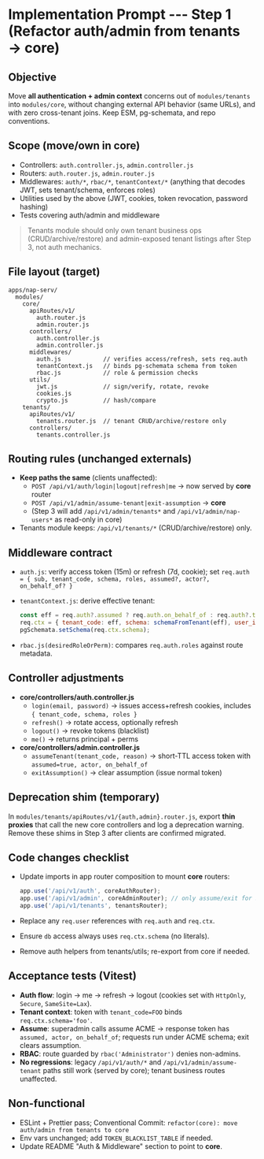 # Implementation Prompt --- Step 1 (Refactor auth/admin from tenants → core)

## Objective

Move **all authentication + admin context** concerns out of
`modules/tenants` into `modules/core`, without changing external API
behavior (same URLs), and with zero cross-tenant joins. Keep ESM,
pg-schemata, and repo conventions.

## Scope (move/own in **core**)

-   Controllers: `auth.controller.js`, `admin.controller.js`
-   Routers: `auth.router.js`, `admin.router.js`
-   Middlewares: `auth/*`, `rbac/*`, `tenantContext/*` (anything that
    decodes JWT, sets tenant/schema, enforces roles)
-   Utilities used by the above (JWT, cookies, token revocation,
    password hashing)
-   Tests covering auth/admin and middleware

> Tenants module should only own tenant business ops
> (CRUD/archive/restore) and admin-exposed tenant listings after Step 3,
> not auth mechanics.

## File layout (target)

    apps/nap-serv/
      modules/
        core/
          apiRoutes/v1/
            auth.router.js
            admin.router.js
          controllers/
            auth.controller.js
            admin.controller.js
          middlewares/
            auth.js            // verifies access/refresh, sets req.auth
            tenantContext.js   // binds pg-schemata schema from token
            rbac.js            // role & permission checks
          utils/
            jwt.js             // sign/verify, rotate, revoke
            cookies.js
            crypto.js          // hash/compare
        tenants/
          apiRoutes/v1/
            tenants.router.js  // tenant CRUD/archive/restore only
          controllers/
            tenants.controller.js

## Routing rules (unchanged externals)

-   **Keep paths the same** (clients unaffected):
    -   `POST /api/v1/auth/login|logout|refresh|me` → now served by
        **core** router
    -   `POST /api/v1/admin/assume-tenant|exit-assumption` → **core**
    -   (Step 3 will add `/api/v1/admin/tenants*` and
        `/api/v1/admin/nap-users*` as read-only in core)
-   Tenants module keeps: `/api/v1/tenants/*` (CRUD/archive/restore)
    only.

## Middleware contract

-   `auth.js`: verify access token (15m) or refresh (7d, cookie); set
    `req.auth = { sub, tenant_code, schema, roles, assumed?, actor?, on_behalf_of? }`

-   `tenantContext.js`: derive effective tenant:

    ``` js
    const eff = req.auth?.assumed ? req.auth.on_behalf_of : req.auth?.tenant_code;
    req.ctx = { tenant_code: eff, schema: schemaFromTenant(eff), user_id: req.auth.sub, actor_user_id: req.auth.assumed ? req.auth.actor : req.auth.sub };
    pgSchemata.setSchema(req.ctx.schema);
    ```

-   `rbac.js(desiredRoleOrPerm)`: compares `req.auth.roles` against
    route metadata.

## Controller adjustments

-   **core/controllers/auth.controller.js**
    -   `login(email, password)` → issues access+refresh cookies,
        includes `{ tenant_code, schema, roles }`
    -   `refresh()` → rotate access, optionally refresh
    -   `logout()` → revoke tokens (blacklist)
    -   `me()` → returns principal + perms
-   **core/controllers/admin.controller.js**
    -   `assumeTenant(tenant_code, reason)` → short-TTL access token
        with `assumed=true, actor, on_behalf_of`
    -   `exitAssumption()` → clear assumption (issue normal token)

## Deprecation shim (temporary)

In `modules/tenants/apiRoutes/v1/{auth,admin}.router.js`, export **thin
proxies** that call the new core controllers and log a deprecation
warning. Remove these shims in Step 3 after clients are confirmed
migrated.

## Code changes checklist

-   Update imports in app router composition to mount **core** routers:

    ``` js
    app.use('/api/v1/auth', coreAuthRouter);
    app.use('/api/v1/admin', coreAdminRouter); // only assume/exit for Step 1
    app.use('/api/v1/tenants', tenantsRouter);
    ```

-   Replace any `req.user` references with `req.auth` and `req.ctx`.

-   Ensure `db` access always uses `req.ctx.schema` (no literals).

-   Remove auth helpers from tenants/utils; re-export from core if
    needed.

## Acceptance tests (Vitest)

-   **Auth flow**: login → me → refresh → logout (cookies set with
    `HttpOnly`, `Secure`, `SameSite=Lax`).
-   **Tenant context**: token with `tenant_code=FOO` binds
    `req.ctx.schema='foo'`.
-   **Assume**: superadmin calls assume ACME → response token has
    `assumed, actor, on_behalf_of`; requests run under ACME schema; exit
    clears assumption.
-   **RBAC**: route guarded by `rbac('Administrator')` denies
    non-admins.
-   **No regressions**: legacy `/api/v1/auth/*` and
    `/api/v1/admin/assume-tenant` paths still work (served by core);
    tenant business routes unaffected.

## Non-functional

-   ESLint + Prettier pass; Conventional Commit:
    `refactor(core): move auth/admin from tenants to core`
-   Env vars unchanged; add `TOKEN_BLACKLIST_TABLE` if needed.
-   Update README "Auth & Middleware" section to point to **core**.

